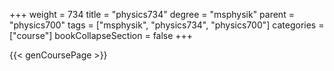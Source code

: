 +++
weight = 734
title = "physics734"
degree = "msphysik"
parent = "physics700"
tags = ["msphysik", "physics734", "physics700"]
categories = ["course"]
bookCollapseSection = false
+++

{{< genCoursePage >}}
